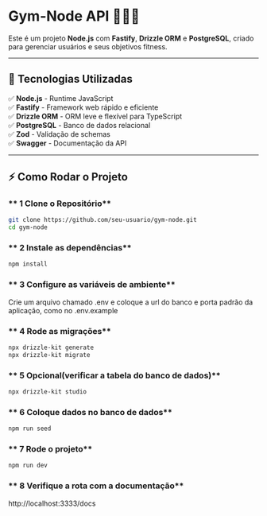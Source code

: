 # **Gym-Node API** 🏋️‍♂️🚀  

Este é um projeto **Node.js** com **Fastify**, **Drizzle ORM** e **PostgreSQL**, criado para gerenciar usuários e seus objetivos fitness.  

---

## **📌 Tecnologias Utilizadas**
✅ **Node.js** - Runtime JavaScript  
✅ **Fastify** - Framework web rápido e eficiente  
✅ **Drizzle ORM** - ORM leve e flexível para TypeScript  
✅ **PostgreSQL** - Banco de dados relacional  
✅ **Zod** - Validação de schemas  
✅ **Swagger** - Documentação da API  

---

## **⚡ Como Rodar o Projeto**
### ** 1 Clone o Repositório**
```sh
git clone https://github.com/seu-usuario/gym-node.git
cd gym-node
```
### ** 2 Instale as dependências**
```sh
npm install
```

### ** 3 Configure as variáveis de ambiente**
Crie um arquivo chamado .env e coloque a url do banco e porta padrão da aplicação, como no .env.example

### ** 4 Rode as migrações**
```sh
npx drizzle-kit generate
npx drizzle-kit migrate
```

### ** 5 Opcional(verificar a tabela do banco de dados)**
```sh
npx drizzle-kit studio
```

### ** 6 Coloque dados no banco de dados**
```sh
npm run seed
```
### ** 7 Rode o projeto**
```sh
npm run dev
```

### ** 8 Verifique a rota com a documentação**
http://localhost:3333/docs




